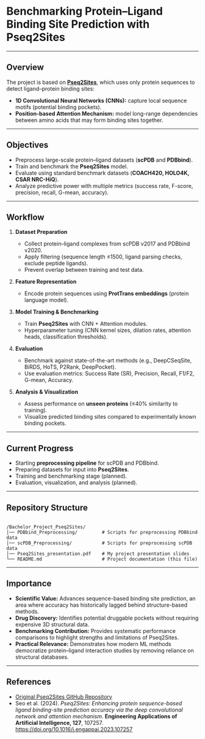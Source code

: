 
# Benchmarking Protein–Ligand Binding Site Prediction with Pseq2Sites

---

## Overview
The project is based on [**Pseq2Sites**](https://github.com/Blue1993/Pseq2Sites), which uses only protein sequences to detect ligand–protein binding sites:
- **1D Convolutional Neural Networks (CNNs):** capture local sequence motifs (potential binding pockets).
- **Position-based Attention Mechanism:** model long-range dependencies between amino acids that may form binding sites together.

---

## Objectives
- Preprocess large-scale protein–ligand datasets (**scPDB** and **PDBbind**).
- Train and benchmark the **Pseq2Sites** model.
- Evaluate using standard benchmark datasets (**COACH420, HOLO4K, CSAR NRC-HiQ**).
- Analyze predictive power with multiple metrics (success rate, F-score, precision, recall, G-mean, accuracy).

---

## Workflow
1. **Dataset Preparation**  
   - Collect protein–ligand complexes from scPDB v2017 and PDBbind v2020.  
   - Apply filtering (sequence length ≤1500, ligand parsing checks, exclude peptide ligands).  
   - Prevent overlap between training and test data.  

2. **Feature Representation**  
   - Encode protein sequences using **ProtTrans embeddings** (protein language model).  

3. **Model Training & Benchmarking**  
   - Train **Pseq2Sites** with CNN + Attention modules.  
   - Hyperparameter tuning (CNN kernel sizes, dilation rates, attention heads, classification thresholds).  

4. **Evaluation**  
   - Benchmark against state-of-the-art methods (e.g., DeepCSeqSite, BiRDS, HoTS, P2Rank, DeepPocket).  
   - Use evaluation metrics: Success Rate (SR), Precision, Recall, F1/F2, G-mean, Accuracy.  

5. **Analysis & Visualization**  
   - Assess performance on **unseen proteins** (≤40% similarity to training).  
   - Visualize predicted binding sites compared to experimentally known binding pockets.  

---

## Current Progress 
- Starting **preprocessing pipeline** for scPDB and PDBbind.  
- Preparing datasets for input into **Pseq2Sites**.  
- Training and benchmarking stage (planned).  
- Evaluation, visualization, and analysis (planned).  

---

## Repository Structure
```

/Bachelor_Project_Pseq2Sites/
│── PDBbind_Preprocessing/         # Scripts for preprocessing PDBbind data
│── scPDB_Preprocessing/           # Scripts for preprocessing scPDB data
│── Pseq2Sites_presentation.pdf    # My project presentation slides
└── README.md                      # Project documentation (this file)

```

---

## Importance
- **Scientific Value:** Advances sequence-based binding site prediction, an area where accuracy has historically lagged behind structure-based methods.  
- **Drug Discovery:** Identifies potential druggable pockets without requiring expensive 3D structural data.  
- **Benchmarking Contribution:** Provides systematic performance comparisons to highlight strengths and limitations of Pseq2Sites.  
- **Practical Relevance:** Demonstrates how modern ML methods democratize protein–ligand interaction studies by removing reliance on structural databases.  

---

## References
- [Original Pseq2Sites GitHub Repository](https://github.com/Blue1993/Pseq2Sites)  
- Seo et al. (2024). *Pseq2Sites: Enhancing protein sequence-based ligand binding-site prediction accuracy via the deep convolutional network and attention mechanism.* **Engineering Applications of Artificial Intelligence, 127**, 107257. https://doi.org/10.1016/j.engappai.2023.107257  

